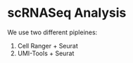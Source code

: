 # scRNASeq Analysis 

We use two different pipleines: 

1. Cell Ranger + Seurat 
2. UMI-Tools + Seurat 


